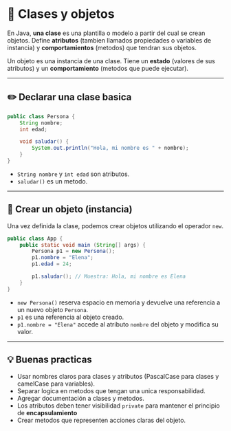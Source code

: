 # 🧩 Clases y  objetos

En Java, **una clase** es una plantilla o modelo a partir del cual se crean objetos. Define **atributos** (tambien llamados propiedades o variables de instancia) y **comportamientos** (metodos) que tendran sus objetos.
  
Un objeto es una instancia de una clase. Tiene un **estado** (valores de sus atributos) y un **comportamiento** (metodos que puede ejecutar).

---

## ✏️ Declarar una clase basica

```java
public class Persona {
    String nombre;
    int edad;

    void saludar() {
        System.out.println("Hola, mi nombre es " + nombre);
    }
}
```

- `String nombre` y `int edad` son atributos.
- `saludar()` es un metodo.

---

## 🚀 Crear un objeto (instancia)

Una vez definida la clase, podemos crear objetos utilizando el operador `new`.

```java
public class App {
    public static void main (String[] args) {
        Persona p1 = new Persona();
        p1.nombre = "Elena";
        p1.edad = 24;

        p1.saludar(); // Muestra: Hola, mi nombre es Elena
    }
}
```

- `new Persona()` reserva espacio en memoria y devuelve una referencia a un nuevo objeto `Persona`.
- `p1` es una referencia al objeto creado.
- `p1.nombre = "Elena"` accede al atributo `nombre` del objeto y modifica su valor.

---

## 💡 Buenas practicas

- Usar nombres claros para clases y atributos (PascalCase para clases y camelCase para variables).
- Separar logica en metodos que tengan una unica responsabilidad.
- Agregar documentación a clases y metodos.
- Los atributos deben tener visibilidad `private` para mantener el principio de **encapsulamiento**
- Crear metodos que representen acciones claras del objeto.